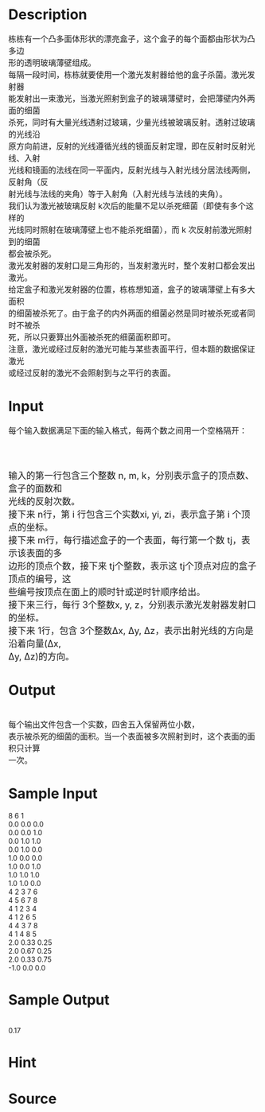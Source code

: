 
# Description

<div class="content"><p><span style="font-size: medium">栋栋有一个凸多面体形状的漂亮盒子，这个盒子的每个面都由形状为凸多边<br/>
形的透明玻璃薄壁组成。 <br/>
每隔一段时间，栋栋就要使用一个激光发射器给他的盒子杀菌。激光发射器<br/>
能发射出一束激光，当激光照射到盒子的玻璃薄壁时，会把薄壁内外两面的细菌<br/>
杀死，同时有大量光线透射过玻璃，少量光线被玻璃反射。透射过玻璃的光线沿<br/>
原方向前进，反射的光线遵循光线的镜面反射定理，即在反射时反射光线、入射<br/>
光线和镜面的法线在同一平面内，反射光线与入射光线分居法线两侧，反射角（反<br/>
射光线与法线的夹角）等于入射角（入射光线与法线的夹角）。 <br/>
我们认为激光被玻璃反射 k次后的能量不足以杀死细菌（即使有多个这样的<br/>
光线同时照射在玻璃薄壁上也不能杀死细菌），而 k 次反射前激光照射到的细菌<br/>
都会被杀死。 <br/>
激光发射器的发射口是三角形的，当发射激光时，整个发射口都会发出激光。  <br/>
给定盒子和激光发射器的位置，栋栋想知道，盒子的玻璃薄壁上有多大面积<br/>
的细菌被杀死了。由于盒子的内外两面的细菌必然是同时被杀死或者同时不被杀<br/>
死，所以只要算出外面被杀死的细菌面积即可。 <br/>
注意，激光或经过反射的激光可能与某些表面平行，但本题的数据保证激光<br/>
或经过反射的激光不会照射到与之平行的表面。 </span></p></div>

# Input

<div class="content"><p><span style="font-size: medium">每个输入数据满足下面的输入格式，每两个数之间用一个空格隔开：</span></p>
<p><span style="font-size: medium"> </span></p>
<p><br/>
<font size="4">输入的第一行包含三个整数 n, m, k，分别表示盒子的顶点数、盒子的面数和<br/>
光线的反射次数。 <br/>
接下来 n行，第 i 行包含三个实数xi, yi, zi，表示盒子第 i 个顶点的坐标。 <br/>
接下来 m行，每行描述盒子的一个表面，每行第一个数 tj，表示该表面的多<br/>
边形的顶点个数，接下来 tj个整数，表示这 tj个顶点对应的盒子顶点的编号，这<br/>
些编号按顶点在面上的顺时针或逆时针顺序给出。 <br/>
接下来三行，每行 3个整数x, y, z，分别表示激光发射器发射口的坐标。 <br/>
接下来 1行，包含 3个整数Δx, Δy, Δz，表示出射光线的方向是沿着向量(Δx, <br/>
Δy, Δz)的方向。 </font></p></div>

# Output

<div class="content"><p><span style="font-size: medium"><br/>
每个输出文件包含一个实数，四舍五入保留两位小数，<br/>
表示被杀死的细菌的面积。当一个表面被多次照射到时，这个表面的面积只计算<br/>
一次。 </span></p></div>

# Sample Input

<div class="content"><span class="sampledata">8 6 1 <br/>
0.0 0.0 0.0 <br/>
0.0 0.0 1.0 <br/>
0.0 1.0 1.0 <br/>
0.0 1.0 0.0 <br/>
1.0 0.0 0.0 <br/>
1.0 0.0 1.0 <br/>
1.0 1.0 1.0 <br/>
1.0 1.0 0.0 <br/>
4 2 3 7 6 <br/>
4 5 6 7 8 <br/>
4 1 2 3 4 <br/>
4 1 2 6 5 <br/>
4 4 3 7 8 <br/>
4 1 4 8 5 <br/>
2.0 0.33 0.25 <br/>
2.0 0.67 0.25 <br/>
2.0 0.33 0.75 <br/>
-1.0 0.0 0.0 <br/>
</span></div>

# Sample Output

<div class="content"><span class="sampledata"><br/>
0.17 <br/>
</span></div>

# Hint

<div class="content"><p></p></div>

# Source

<div class="content"><p><a href="problemset.php?search="></a></p></div>

